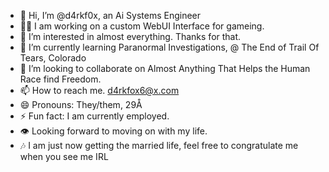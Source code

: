 - 👋 Hi, I’m @d4rkf0x, an Ai Systems Engineer
- 💁🏼 I am working on a custom WebUI Interface for gameing.
- 👀 I’m interested in almost everything. Thanks for that.
- 🌱 I’m currently learning Paranormal Investigations, @ The End of Trail Of Tears, Colorado
- 💞️ I’m looking to collaborate on Almost Anything That Helps the Human Race find Freedom.
- 📫 How to reach me. d4rkfox6@x.com
- 😄 Pronouns: They/them, 29Å
- ⚡ Fun fact: I am currently employed.
- 👁️ Looking forward to moving on with my life.
- 🎶 I am just now getting the married life, feel free to congratulate me when you see me IRL

<!---
API_KEY="8wcxsJNd2GadQjgtA9TvSDhNx"
API_Secret="0itu3yZjRozAHxd7FbrVWj01wLhk5tCecF5XoGkoubeOe1fmfO"
d4rkf0x/d4rkf0x is a ✨ special ✨ repository because its `README.md` (this file) appears on your GitHub profile.
You can click the Preview link to take a look at your changes.
--->
